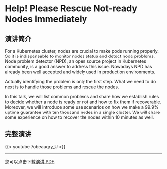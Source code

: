 # Help! Please Rescue Not-ready Nodes Immediately


<!--more-->

## 演讲简介

For a Kubernetes cluster, nodes are crucial to make pods running properly. So it is indispensable to monitor nodes status and detect node problems. Node problem detector (NPD), an open source project in Kubernetes community, is a good answer to address this issue. Nowadays NPD has already been well accepted and widely used in production environments.

Actually identifying the problem is only the first step. What we need to do next is to handle those problems and rescue the nodes.

In this talk, we will list common problems and share how we establish rules to decide whether a node is ready or not and how to fix them if recoverable. Moreover, we will introduce some use scenarios on how we make a 99.9% uptime guarantee with ten thousand nodes in a single cluster. We will  share some experience on how to recover the nodes within 10 minutes as well.

## 完整演讲

{{< youtube 7obeauqry_U >}}

---

您可以点击下载[演讲 PDF](https://static.sched.com/hosted_files/kccnceu20/3d/2020_KubeConEuro-Help-Please-Rescue-Not_Ready-Nodes-Immediately.pdf).

